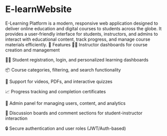 # E-learnWebsite
E-Learning Platform is a modern, responsive web application designed to deliver online education and digital courses to students across the globe. It provides a user-friendly interface for students, instructors, and admins to interact with educational content, track progress, and manage course materials efficiently.
🚀 Features
👨‍🏫 Instructor dashboards for course creation and management

🧑‍🎓 Student registration, login, and personalized learning dashboards

📦 Course categories, filtering, and search functionality

🎥 Support for videos, PDFs, and interactive quizzes

📈 Progress tracking and completion certificates

🧾 Admin panel for managing users, content, and analytics

💬 Discussion boards and comment sections for student-instructor interaction

🔒 Secure authentication and user roles (JWT/Auth-based)


